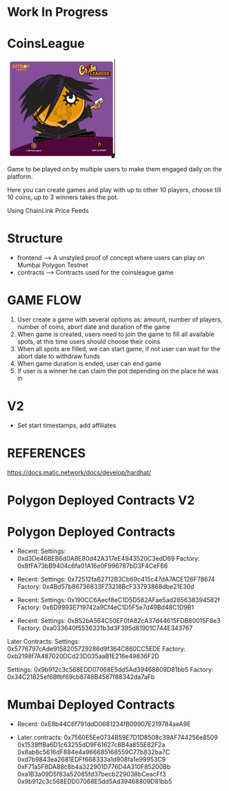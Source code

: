 # Work In Progress

# CoinsLeague

![image](assets/coins-league.png)


Game to be played on by multiple users  to make them engaged daily on the platform.

Here you can create games and play with up to other 10 players, choose till 10 coins, up to 3 winners takes the pot.

Using ChainLink Price Feeds

# Structure

- frontend --> A unstyled proof of concept where users can play on Mumbai Polygon Testnet
- contracts --> Contracts used for the coinsleague game

# GAME FLOW

1. User create a game with several options as: amount, number of players, number of coins, abort date and duration of the game
2. When game is created, users need to join the game to fill all available spots, at this time users should choose their coins
3. When all spots are filled, we can start game, if not user can wait for the abort date to withdraw funds
4. When game duration is ended, user can end game
5. If user is a winner he can claim the pot depending on the place he was in

# V2 

 - Set start timestamps, add affiliates


# REFERENCES

https://docs.matic.network/docs/develop/hardhat/

# Polygon Deployed Contracts V2


# Polygon Deployed Contracts

- Recent:
Settings: 0xd3De46BEB6d0A8E80d42A317eE4943520C3edD69
Factory: 0x8fFA73bB9404c6fa01A16e0F996787bD3F4CeF66

- Recent:
Settings: 0x72512faB2712B3Cb69c415c47dA7ACE126F78674
Factory: 0x4Bd57b86736833F73218BcF33793868dbe21E30d


- Recent:
Settings: 0x190CC6Aecf8eC1D5D582AFae5ad285638394582f
Factory: 0x6D9993E719742a9Cf4eC1D5F5e7d49Bd48C1D9B1

- Recent:
Settings: 0xB52bA564C50EF0fA82cA37d44615FDB80015F8e3
Factory: 0xa033640f5536331b3d3F395d81901C744E343767

Later Contracts:
Settings: 0x5776797cAde9158205729286d9f364C860CC5EDE
Factory: 0xb2198f7A487020DCd23D035aaB1E216e49836F2D

Settings: 0x9b912c3c568EDD07068E5dd5Ad39468809D81bb5
Factory: 0x34C21825ef6Bfbf69cb8748B4587f88342da7aFb

# Mumbai Deployed Contracts

- Recent:
0xE8b44C6f791ddD0681234fB09907E219784aeA9E


- Later contracts:
0x7560E5Ee0734B59E7D1D8508c39AF744256e8509
0x1539ffBa6D1c63255dD9F61627c8B4a855E82F2a
0x8ab8c5616dF884e4a966685168559C77b832ba7C
0xd7b9843ea2681EDFf668333a1d908fa1e99953C9
0xF71a5F8DA88c8b4a322901D776D4A310F85200Bb
0xa1B3a09D5f83a52085fd37becb229038bCeacFf3
0x9b912c3c568EDD07068E5dd5Ad39468809D81bb5